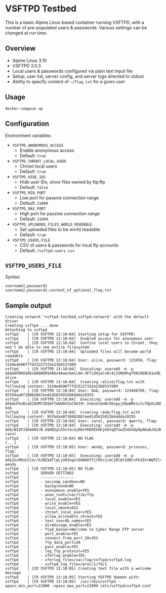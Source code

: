 # VSFTPD Testbed

This is a basic Alpine Linux based container running VSFTPD, with a number of pre-populated users & passwords. Various settings can be changed at run time.


## Overview

* Alpine Linux 3.10
* VSFTPD 3.0.3
* Local users & passwords configured via plain text input file
* Setup, user list, server config, and server logs directed to stdout
* Ability to specify content of `~/flag.txt` for a given user

## Usage

```
docker-compose up
```

## Configuration

Environment variables:

* `VSFTPD_ANONYMOUS_ACCESS`
	* Enable anonymous access
	* Default: `true`
* `VSFTPD_CHROOT_LOCAL_USER`: 
	* Chroot local users
	* Default: `true`
* `VSFTPD_HIDE_IDS`
	* Hide user IDs, show files owned by ftp:ftp
	* Default: `false`
* `VSFTPD_MIN_PORT`
	* Low port for passive connection range
	* Default: `21000`
* `VSFTPD_MAX_PORT`
	* High port for passive connection range
	* Default: `21099`
* `VSFTPD_UPLOADED_FILES_WORLD_READABLE`
	* Set uploaded files to be world readable
	* Default: `true`
* `VSFTPD_USERS_FILE`
	* CSV of users & passwords for local ftp accounts
	* Default: `/vsftpd-users.csv`


## `VSFTPD_USERS_FILE`

Syntax:
```
username1,password1
username2,password2,content_of_optional_flag.txt
```

## Sample output

```
Creating network "vsftpd-testbed_vsftpd-network" with the default driver
Creating vsftpd ... done
Attaching to vsftpd
vsftpd    | [CR VSFTPD 13:10:04] Starting setup for VSFTPD:
vsftpd    | [CR VSFTPD 13:10:04]  Enabled access for anonymous user
vsftpd    | [CR VSFTPD 13:10:04]  Confine local users to chroot, they won't be able to see entire filesystem
vsftpd    | [CR VSFTPD 13:10:04]  Uploaded files will become world readable
vsftpd    | [CR VSFTPD 13:10:04] User: alice, password: 123456, flag: 3144e4b96f7fd15227332e23b8537d89
vsftpd    | [CR VSFTPD 13:10:04]  Executing: useradd -m -p $6$bAFDKO1H6i0AEWGR$XAbz4AwecbeCLAH.dF7id4jeCvO/4c2SNb0hgf9ACO8BCA1wVBjzjBAv7gorfOFCfcDQQV15NAnb81TjnpM/30 alice
vsftpd    | [CR VSFTPD 13:10:04]  Creating ~alice/flag.txt with following content: 3144e4b96f7fd15227332e23b8537d89
vsftpd    | [CR VSFTPD 13:10:04] User: bob, password: 123456789, flag: 95fbdaa0f180b28b7eed1d5635015b6ddda10355
vsftpd    | [CR VSFTPD 13:10:04]  Executing: useradd -m -p $6$AnFknBia810UMlSD$bFfmOUDVZoCGHJ9r.XnbxUcQnNc5OspyjUQwARk1zlu7QpkLDDOIImRMcZzLR/eMvtECiZ7fiJJcpRMxrC8Sk/ bob
vsftpd    | [CR VSFTPD 13:10:04]  Creating ~bob/flag.txt with following content: 95fbdaa0f180b28b7eed1d5635015b6ddda10355
vsftpd    | [CR VSFTPD 13:10:04] User: carol, password: qwerty, flag:
vsftpd    | [CR VSFTPD 13:10:04]  Executing: useradd -m -p $6$/W1SPJZHaU0V/B.d$HQSyLXSvt4/ojObnYKKKEkhKjbGYqQTowZS4UzDp8pAKwbzULOHMonmnphFiCbX6UxHmKFpGz43vtwPMZu9ez. carol
vsftpd    | [CR VSFTPD 13:10:04] NO FLAG
[...]
vsftpd    | [CR VSFTPD 13:10:05] User: wendy, password: princess, flag:
vsftpd    | [CR VSFTPD 13:10:05]  Executing: useradd -m -p $6$2ncM9uCCCo//bJNZ$dTlpLjUO3ngolOd8KDYTjYbhr2/eC1RlAY1QM/cPkXIhrWQP2lcgyTbfh1ZOe8GguY0TvKdCKBKHIaChL7Sga/ wendy
vsftpd    | [CR VSFTPD 13:10:05] NO FLAG
vsftpd    |     SERVER SETTINGS
vsftpd    | 	---------------
vsftpd    | 	· seccomp_sandbox=NO
vsftpd    | 	· background=NO
vsftpd    | 	· anonymous_enable=YES
vsftpd    | 	· anon_root=/var/lib/ftp
vsftpd    | 	· local_enable=YES
vsftpd    | 	· write_enable=YES
vsftpd    | 	· local_umask=022
vsftpd    | 	· chroot_local_user=YES
vsftpd    | 	· allow_writeable_chroot=YES
vsftpd    | 	· text_userdb_names=YES
vsftpd    | 	· dirmessage_enable=YES
vsftpd    | 	· ftpd_banner=Welcome to Cyber Range FTP server
vsftpd    | 	· port_enable=YES
vsftpd    | 	· connect_from_port_20=YES
vsftpd    | 	· ftp_data_port=20
vsftpd    | 	· pasv_enable=YES
vsftpd    | 	· log_ftp_protocol=YES
vsftpd    | 	· xferlog_enable=YES
vsftpd    | 	· xferlog_file=/var/log/vsftpd/vsftpd.log
vsftpd    | 	· vsftpd_log_file=/proc/1/fd/1
vsftpd    | [CR VSFTPD 13:10:05] Creating text file with a welcome message
vsftpd    | [CR VSFTPD 13:10:05] Starting VSFTPD daemon with:
vsftpd    | [CR VSFTPD 13:10:05]  /usr/sbin/vsftpd -opasv_min_port=21000 -opasv_max_port=21099 /etc/vsftpd/vsftpd.conf
```